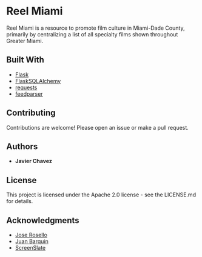 Reel Miami
==========

Reel Miami is a resource to promote film culture in Miami-Dade County, primarily
 by centralizing a list of all specialty films shown throughout Greater Miami.

Built With
----------

- [Flask](http://flask.pocoo.org)
- [FlaskSQLAlchemy](https://github.com/pallets/flask-sqlalchemy)
- [requests](https://2.python-requests.org/en/master/)
- [feedparser](https://github.com/kurtmckee/feedparser)

Contributing
------------
Contributions are welcome! Please open an issue or make a pull request.

Authors
-------
- **Javier Chavez**

License
-------
This project is licensed under the Apache 2.0 license - see the LICENSE.md for details.

Acknowledgments
---------------
- [Jose Rosello](https://github.com/jmr0)
- [Juan Barquin](https://twitter.com/woahitsjuanito)
- [ScreenSlate](https://screenslate.com)

